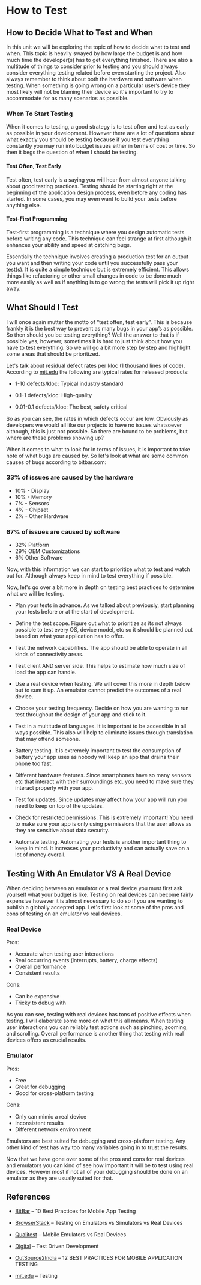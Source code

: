 
# How to Test
## How to Decide What to Test and When

In this unit we will be exploring the topic of how to decide what to test and when. This topic is heavily swayed by how large the budget is and how much time the developer(s) has to get everything finished. There are also a multitude of things to consider prior to testing and you should always consider everything testing related before even starting the project. Also always remember to think about both the hardware and software when testing. When something is going wrong on a particular user’s device they most likely will not be blaming their device so it's important to try to accommodate for as many scenarios as possible.

### When To Start Testing

When it comes to testing, a good strategy is to test often and test as early as possible in your development. However there are a lot of questions about what exactly you should be testing because if you test everything constantly you may run into budget issues either in terms of cost or time. So then it begs the question of when I should be testing.

#### Test Often, Test Early

Test often, test early is a saying you will hear from almost anyone talking about good testing practices. Testing should be starting right at the beginning of the application design process, even before any coding has started. In some cases, you may even want to build your tests before anything else.

#### Test-First Programming
Test-first programming is a technique where you design automatic tests before writing any code. This technique can feel strange at first although it enhances your ability and speed at catching bugs.

Essentially the technique involves creating a production test for an output you want and then writing your code until you successfully pass your test(s). It is quite a simple technique but is extremely efficient. This allows things like refactoring or other small changes in code to be done much more easily as well as if anything is to go wrong the tests will pick it up right away.

## What Should I Test
I will once again mutter the motto of “test often, test early”. This is because frankly it is the best way to prevent as many bugs in your app’s as possible. So then should you be testing everything? Well the answer to that is if possible yes, however, sometimes it is hard to just think about how you have to test everything. So we will go a bit more step by step and highlight some areas that should be prioritized.

Let's talk about residual defect rates per kloc (1 thousand lines of code). According to [mit.edu](https://ocw.mit.edu/ans7870/6/6.005/s16/classes/03-testing/index.html) the following are typical rates for released products:

* 1-10 defects/kloc: Typical industry standard

* 0.1-1 defects/kloc: High-quality

* 0.01-0.1 defects/kloc: The best, safety critical

So as you can see, the rates in which defects occur are low. Obviously as developers we would all like our projects to have no issues whatsoever although, this is just not possible. So there are bound to be problems, but where are these problems showing up?

When it comes to what to look for in terms of issues, it is important to take note of what bugs are caused by. So let's look at what are some common causes of bugs according to bitbar.com:

### 33% of issues are caused by the hardware
* 10% - Display
* 10% - Memory
* 7% - Sensors
* 4% - Chipset
* 2% - Other Hardware

### 67% of issues are caused by software
* 32% Platform
* 29% OEM Customizations
* 6% Other Software

Now, with this information we can start to prioritize what to test and watch out for. Although always keep in mind to test everything if possible.

Now, let's go over a bit more in depth on testing best practices to determine what we will be testing. 

* Plan your tests in advance. As we talked about previously, start planning your tests before or at the start of development.

* Define the test scope. Figure out what to prioritize as its not always possible to test every OS, device model, etc so it should be planned out based on what your application has to offer.

* Test the network capabilities. The app should be able to operate in all kinds of connectivity areas.

* Test client AND server side. This helps to estimate how much size of load the app can handle.

* Use a real device when testing. We will cover this more in depth below but to sum it up. An emulator cannot predict the outcomes of a real device.

* Choose your testing frequency. Decide on how you are wanting to run test throughout the design of your app and stick to it.

* Test in a multitude of languages. It is important to be accessible in all ways possible. This also will help to eliminate issues through translation that may offend someone.

* Battery testing. It is extremely important to test the consumption of battery your app uses as nobody will keep an app that drains their phone too fast.

* Different hardware features. Since smartphones have so many sensors etc that interact with their surroundings etc. you need to make sure they interact properly with your app.

* Test for updates. Since updates may affect how your app will run you need to keep on top of the updates.

* Check for restricted permissions. This is extremely important! You need to make sure your app is only using permissions that the user allows as they are sensitive about data security.

* Automate testing. Automating your tests is another important thing to keep in mind. It increases your productivity and can actually save on a lot of money overall.



## Testing With An Emulator VS A Real Device

When deciding between an emulator or a real device you must first ask yourself what your budget is like. Testing on real devices can become fairly expensive however it is almost necessary to do so if you are wanting to publish a globally accepted app. Let's first look at some of the pros and cons of testing on an emulator vs real devices.

### Real Device

Pros:
* Accurate when testing user interactions
* Real occurring events (interrupts, battery, charge effects)
* Overall performance
* Consistent results

Cons:
* Can be expensive
* Tricky to debug with

As you can see, testing with real devices has tons of positive effects when testing. I will elaborate some more on what this all means. When testing user interactions you can reliably test actions such as pinching, zooming, and scrolling. Overall performance is another thing that testing with real devices offers as crucial results.

### Emulator

Pros:
* Free
* Great for debugging
* Good for cross-platform testing

Cons:
* Only can mimic a real device
* Inconsistent results
* Different network environment

Emulators are best suited for debugging and cross-platform testing. Any other kind of test has way too many variables going in to trust the results.

Now that we have gone over some of the pros and cons for real devices and emulators you can kind of see how important it will be to test using real devices. However most if not all of your debugging should be done on an emulator as they are usually suited for that.

## References

* [BitBar](https://bitbar.com/blog/10-best-practices-for-mobile-app-testing/) – 10 Best Practices for Mobile App Testing

* [BrowserStack](https://www.browserstack.com/guide/testing-on-emulators-simulators-real-devices-comparison) – Testing on Emulators vs Simulators vs Real Devices

* [Qualitest](https://qualitestgroup.com/insights/white-paper/mobile-emulators-vs-real-devices/) – Mobile Emulators vs Real Devices

* [Digital](https://digital.ai/glossary/test-driven-development) – Test Driven Development

* [OutSource2India](https://www.outsource2india.com/software/mobile-applications/articles/mobile-application-testing-best-practices.asp) – 12 BEST PRACTICES FOR MOBILE APPLICATION TESTING

* [mit.edu](https://ocw.mit.edu/ans7870/6/6.005/s16/classes/03-testing/index.html) – Testing